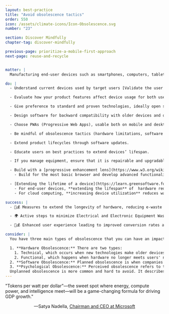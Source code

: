 ```yaml
---
layout: best-practice
title: "Avoid obsolescence tactics"
order: 550
icon: /assets/climate-icons/Icon-Obsolescence.svg
number: "23"

section: Discover Mindfully
chapter-tag: discover-mindfully

previous-page: prioritize-a-mobile-first-approach
next-page: reuse-and-recycle


matter: |
  Manufacturing end-user devices such as smartphones, computers, tablets, etc. accounts for 40% of global digital greenhouse gas emissions (GHG). It is the single largest source of emissions (the next biggest source is the usage of these end-user devices, estimated at 26%). It’s fairly simple: We must do everything we can to mitigate the desire to purchase new devices (smartphones, computers, tablets, etc.) by ensuring that digital products can function on as many existing devices as possible.

do: |
  - Understand current devices used by target users [Validate the user journey and needs](validate-the-user-journey-and-needs).

  - Evaluate how your product features affect device usage for both users and your internal teams. Are your features pushing users to upgrade their devices? Are you supporting older hardware, or unintentionally excluding them? Understanding this helps you reduce e-waste and extend device lifespans.

  - Give preference to standard and proven technologies, ideally open source (more in[Reuse and recycle](reuse-and-recycle)).

  - Design software for backward compatibility with older devices and operating systems.

  - Choose PWAs (Progressive Web Apps), usable both on mobile and desktop, instead of Native Apps (which usually require the latest OS and newer devices). It helps in reducing data storage, physical infrastructure, and data transmission. It also streamlines the design, development, and testing processes.

  - Be mindful of obsolescence tactics (hardware limitations, software updates) and avoid deceptive patterns (upgrade pop-ups, feature gating).

  - Extend product lifecycles through software updates.

  - Educate users on best practices to extend devices’ lifespan.

  - If you manage equipment, ensure that it is repairable and upgradable. If you don’t, [Influence your value chain and partners](influence-your-value-chain-and-partners) to promote best practices from the circular economy.

  - Build with a [progressive enhancement lens](https://www.w3.org/wiki/Graceful_degradation_versus_progressive_enhancement) rather than a graceful degradation lens.
    - Build for the most basic browser and develop advanced functionalities that can automatically render in browsers that support them. This ensures inclusivity, reduces device strain, and minimizes environmental impact—without compromising usability.

  - [Extending the lifetime of a device](https://learn.greensoftware.foundation/hardware-efficiency) has the effect of amortizing the carbon emitted so that its CO2e/year is reduced.
    - For end-user devices, **extending the lifespan** of  hardware reduces emissions.
    - For cloud computing, **increasing device utilization** reduces waste (although emissions are the same). The embodied carbon is much lower if utilization is higher. This is a benefit of public computing - you can scale as needed, with less waste.

success: |
  - 🧑💰 Measures to extend the longevity of hardware, reducing e-waste

  - 🌍 Active steps to minimize Electrical and Electronic Equipment Waste

  - 🧑💰 Enhanced user experience leading to improved conversion rates and overall satisfaction

consider: |
  You have three main types of obsolescence that you can have an impact on:

  1. **Hardware Obsolescence:** There are two types: 
    1. Technical, which occurs when new technologies make older devices outdated
    2. Functional, which happens when hardware no longer meets users' needs due to changes in technology or requirements.
  2. **Software Obsolescence:** Planned obsolescence is when companies intentionally design software to become obsolete, forcing users to purchase upgrades or new products. Compatibility obsolescence occurs when software is no longer compatible with older hardware or operating systems, requiring users to upgrade their devices to continue using the latest software.
  3. **Psychological Obsolescence:** Perceived obsolescence refers to the belief that a product is no longer fashionable or desirable, while social obsolescence is driven by peer pressure and social trends that influence individuals to replace their products with newer ones to fit in or maintain a certain image.
  Unplanned obsolescence is more common and hard to avoid. It describes the unintended outcome of forcing users to adopt the latest and greatest devices in order to run your product. Users no longer need a new device to get software upgrades. You can mitigate unplanned obsolescence with progressive enhancement, rather than “graceful degradation”, to deal with older devices.
---
```


<div class="bigquote">
  <span class="highlight">"Tokens per watt per dollar"—the sweet spot where energy, compute power, and intelligence meet—will be a game-changing formula for driving GDP growth."</span>
</div>

<p style="text-align:center;">—Satya Nadella, <a href="https://www.linkedin.com/in/satyanadella?miniProfileUrn=urn%3Ali%3Afsd_profile%3AACoAAAEkwwAB9KEc2TrQgOLEQ-vzRyZeCDyc6DQ">Chairman and CEO at Microsoft</a></p>